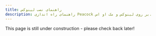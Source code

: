 ```yaml
---
title: راهنمای نصب لینوکس
description: راهنمای راه اندازی Peacock بر روی لینوکس و مک او اس.
---
```


This page is still under construction - please check back later!
